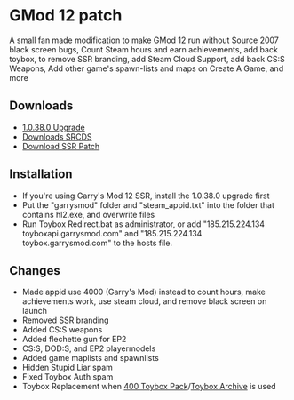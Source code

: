 # GMod 12 patch
A small fan made modification to make GMod 12 run without Source 2007 black screen bugs, Count Steam hours and earn achievements, add back toybox, to remove SSR branding, add Steam Cloud Support, add back CS:S Weapons, Add other game's spawn-lists and maps on Create A Game, and more

## Downloads 
- [1.0.38.0 Upgrade](https://drive.google.com/file/d/1KJrTIlP3exv-r2jU8i1iIhryoc8pjI0-/view)  
- [Downloads SRCDS](https://garchive.garrysmod12.com/gArchive/files/misc/srcds-old-files.rar)  
- [Download SSR Patch](https://github.com/LeadKiller/ssr-patch/releases)

## Installation
- If you're using Garry's Mod 12 SSR, install the 1.0.38.0 upgrade first  
- Put the "garrysmod" folder and "steam_appid.txt" into the folder that contains hl2.exe, and overwrite files  
- Run Toybox Redirect.bat as administrator, or add "185.215.224.134 toyboxapi.garrysmod.com" and "185.215.224.134 toybox.garrysmod.com" to the hosts file.

## Changes
* Made appid use 4000 (Garry's Mod) instead to count hours, make achievements work, use steam cloud, and remove black screen on launch
* Removed SSR branding
* Added CS:S weapons
* Added flechette gun for EP2
* CS:S, DOD:S, and EP2 playermodels
* Added game maplists and spawnlists
* Hidden Stupid Liar spam
* Fixed Toybox Auth spam
* Toybox Replacement when [400 Toybox Pack](https://steamcommunity.com/sharedfiles/filedetails/?id=1508536311)/[Toybox Archive](https://garchive.garrysmod12.com/gArchive/files/toybox_content.7z) is used

